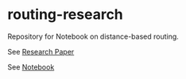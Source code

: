 # routing-research
Repository for Notebook on distance-based routing.

See [Research Paper](https://www.dither.link/papers/distance-based-routing-whitepaper.pdf)

See [Notebook](./Nodebook.md)

